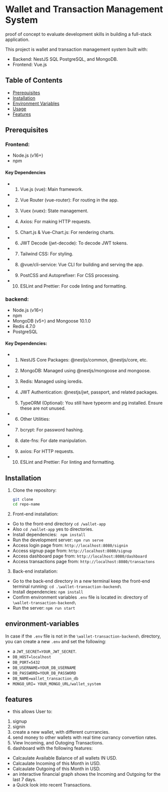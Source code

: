# Wallet and Transaction Management System
proof of concept to evaluate development skills in building a full-stack application.

This project is wallet and transaction management system built with:
- Backend: NestJS SQL PostgreSQL, and MongoDB.
- Frontend: Vue.js

## Table of Contents
- [Prerequisites](#prerequisites)
- [Installation](#installation)
- [Environment Variables](#environment-variables)
- [Usage](#usage)
- [Features](#features)

## Prerequisites
### Frontend:
- Node.js (v16+)
- npm 

#### Key Dependencies
- 1. Vue.js (vue): Main framework.
- 2. Vue Router (vue-router): For routing in the app.
- 3. Vuex (vuex): State management.
- 4. Axios: For making HTTP requests.
- 5. Chart.js & Vue-Chart.js: For rendering charts.
- 6. JWT Decode (jwt-decode): To decode JWT tokens.
- 7. Tailwind CSS: For styling.
- 8. @vue/cli-service: Vue CLI for building and serving the app.
- 9. PostCSS and Autoprefixer: For CSS processing.
- 10. ESLint and Prettier: For code linting and formatting.


### backend: 
- Node.js (v16+)
- npm
- MongoDB (v5+) and Mongoose 10.1.0
- Redis 4.7.0
- PostgreSQL 

#### Key Dependencies:
- 1. NestJS Core Packages: @nestjs/common, @nestjs/core, etc.
- 2. MongoDB: Managed using @nestjs/mongoose and mongoose.
- 3. Redis: Managed using ioredis.
- 4. JWT Authentication: @nestjs/jwt, passport, and related packages.
- 5. TypeORM (Optional): You still have typeorm and pg installed. Ensure these are not unused.
- 6. Other Utilities:
- 7. bcrypt: For password hashing.
- 8. date-fns: For date manipulation.
- 9. axios: For HTTP requests.
- 10. ESLint and Prettier: For linting and formatting.

## Installation
1. Clone the repository:
   ```bash
   git clone 
   cd repo-name

2. Front-end installation:
- Go to the front-end directory `cd /wallet-app` 
- Also `cd /wallet-app` yes to directories.
- Install dependencies: ` npm install` 
- Run the development server: `npm run serve` 
- Access login page from: `http://localhost:8080/signin`
- Access signup page from: `http://localhost:8080/signup`
- Access dashboard page from: `http://localhost:8080/dashboard`
- Access transactions page from: `http://localhost:8080/transactons`

3. Back-end installation:
-  Go to the back-end directory in a new terminal keep the front-end terminal running: `cd .\wallet-transaction-backend\`
- Install dependencies: `npm install`
- Confirm environment variables `.env` file is located in: directory of  `\wallet-transaction-backend\` 
- Run the server: `npm run start`


## environment-variables
In case if the `.env` file is not in the `\wallet-transaction-backend\` directory,
 you can create a new `.env` and set the following:
 - a `JWT_SECRET=YOUR_JWT_SECRET`. 
 - `DB_HOST=localhost`
- `DB_PORT=5432`
- `DB_USERNAME=YOUR_DB_USERNAME`
- `DB_PASSWORD=YOUR_DB_PASSWORD`
- `DB_NAME=wallet_transaction_db`
- `MONGO_URI= YOUR_MONGO_URL/wallet_system`

## features
- this allows User to:
1. signup
2. signin
3. create a new wallet, with different currrancies. 
4. send money to other wallets with real time currancy convertion rates.
5. View Incoming, and Outoging Transactions.
6. dashboard with the following features:
- Calcaulate Available Balance of all wallets IN USD.
- Calcaulate Incoming of this Month in USD.
- Calcaulate Outgoing of this Month in USD.
- an interactive financial graph shows the Incoming and Outgoing for the last 7 days.
- a Quick look into recent Transactions.



